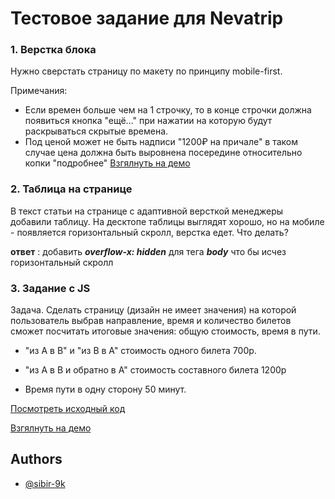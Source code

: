 
# Тестовое задание для Nevatrip

### 1. Верстка блока
Нужно сверстать страницу по макету по принципу mobile-first.

Примечания:

- Если времен больше чем на 1 строчку, то в конце строчки должна появиться кнопка "ещё..." при нажатии на которую будут раскрываться скрытые времена.
- Под ценой может не быть надписи "1200₽ на причале" в таком случае цена должна быть выровнена посередине относительно копки "подробнее"
[Взгялнуть на демо](https://sibir-9k.github.io/Test-Nevatrip/)
### 2. Таблица на странице
В текст статьи на странице с адаптивной версткой менеджеры добавили таблицу. На десктопе таблицы выглядят хорошо, но на мобиле - появляется горизонтальный скролл, верстка едет. Что делать?

 **ответ** : добавить ___overflow-x: hidden___ для тега ___body___ что бы исчез горизонтальный скролл

 ### 3. Задание с JS
 Задача. Сделать страницу (дизайн не имеет значения) на которой пользователь выбрав направление, время и количество билетов сможет посчитать итоговые значения: общую стоимость, время в пути.

 - "из A в B" и "из B в A" стоимость одного билета 700р.

- "из A в B и обратно в А" стоимость составного билета 1200р

- Время пути в одну сторону 50 минут.

[Посмотреть исходный код](https://github.com/sibir-9k/JS-task-Nevatrip)

[Взгялнуть на демо](https://sibir-9k.github.io/JS-task-Nevatrip/)
## Authors

- [@sibir-9k](https://github.com/sibir-9k)

